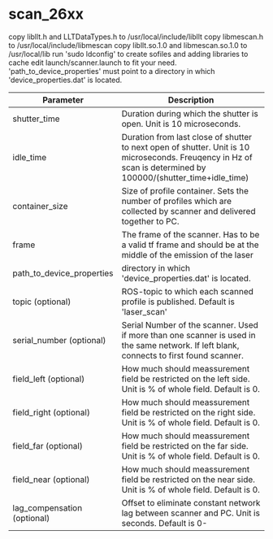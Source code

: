 scan_26xx
==========

copy libllt.h and LLTDataTypes.h to /usr/local/include/libllt
copy libmescan.h to /usr/local/include/libmescan
copy libllt.so.1.0 and libmescan.so.1.0 to /usr/local/lib
run 'sudo ldconfig' to create sofiles and adding libraries to cache
edit launch/scanner.launch to fit your need. 'path_to_device_properties' must point to a directory in which 'device_properties.dat' is located.

| Parameter  | Description |
| ------------- | ------------- |
| shutter_time  | Duration during which the shutter is open. Unit is 10 microseconds.  |
| idle_time  | Duration from last close of shutter to next open of shutter. Unit is 10 microseconds. Freuqency in Hz of scan is determined by 100000/(shutter_time+idle_time) |
| container_size  | Size of profile container. Sets the number of profiles which are collected by scanner and delivered together to PC.  |
| frame  | The frame of the scanner. Has to be a valid tf frame and should be at the middle of the emission of the laser  |
| path_to_device_properties  | directory in which 'device_properties.dat' is located.  |
| topic (optional)  | ROS-topic to which each scanned profile is published. Default is 'laser_scan'  |
| serial_number (optional)  | Serial Number of the scanner. Used if more than one scanner is used in the same network. If left blank, connects to first found scanner. |
| field_left (optional)  | How much should meassurement field be restricted on the left side. Unit is % of whole field. Default is 0. |
| field_right (optional)  | How much should meassurement field be restricted on the right side. Unit is % of whole field. Default is 0.  |
| field_far (optional)  | How much should meassurement field be restricted on the far side. Unit is % of whole field. Default is 0.  |
| field_near (optional)  | How much should meassurement field be restricted on the near side. Unit is % of whole field. Default is 0. |
| lag_compensation (optional)  | Offset to eliminate constant network lag between scanner and PC. Unit is seconds. Default is 0-  |
